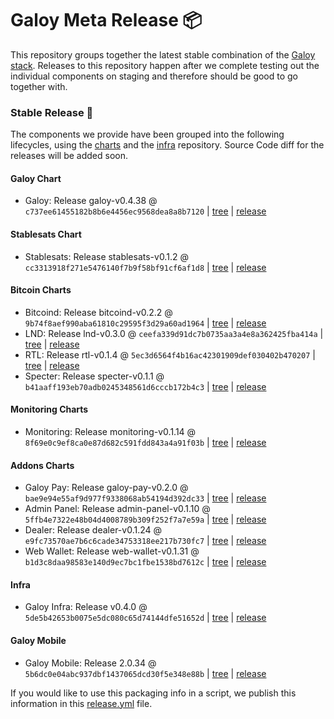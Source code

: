 # Galoy Meta Release 📦

This repository groups together the latest stable combination of the [Galoy stack](https://github.com/GaloyMoney/awesome-galoy#tech-components). 
Releases to this repository happen after we complete testing out the individual components on staging and therefore should be good to go together with.

### Stable Release 🎉

The components we provide have been grouped into the following lifecycles, using the [charts](https://github.com/GaloyMoney/charts) and the [infra](https://github.com/GaloyMoney/galoy-infra) repository. 
Source Code diff for the releases will be added soon.

#### Galoy Chart
- Galoy: Release galoy-v0.4.38 @ `c737ee61455182b8b6e4456ec9568dea8a8b7120` | [tree](https://github.com/GaloyMoney/charts/tree/c737ee61455182b8b6e4456ec9568dea8a8b7120/charts/galoy) | [release](https://github.com/GaloyMoney/charts/releases/tag/galoy-v0.4.38)

#### Stablesats Chart
- Stablesats: Release stablesats-v0.1.2 @ `cc3313918f271e5476140f7b9f58bf91cf6af1d8` | [tree](https://github.com/GaloyMoney/charts/tree/cc3313918f271e5476140f7b9f58bf91cf6af1d8/charts/stablesats) | [release](https://github.com/GaloyMoney/charts/releases/tag/stablesats-v0.1.2)

#### Bitcoin Charts
- Bitcoind: Release bitcoind-v0.2.2 @ `9b74f8aef990aba61810c29595f3d29a60ad1964` | [tree](https://github.com/GaloyMoney/charts/tree/9b74f8aef990aba61810c29595f3d29a60ad1964/charts/bitcoind) | [release](https://github.com/GaloyMoney/charts/releases/tag/bitcoind-v0.2.2)
- LND: Release lnd-v0.3.0 @ `ceefa339d91dc7b0735aa3a4e8a362425fba414a` | [tree](https://github.com/GaloyMoney/charts/tree/ceefa339d91dc7b0735aa3a4e8a362425fba414a/charts/lnd) | [release](https://github.com/GaloyMoney/charts/releases/tag/lnd-v0.3.0)
- RTL: Release rtl-v0.1.4 @ `5ec3d6564f4b16ac42301909def030402b470207` | [tree](https://github.com/GaloyMoney/charts/tree/5ec3d6564f4b16ac42301909def030402b470207/charts/rtl) | [release](https://github.com/GaloyMoney/charts/releases/tag/rtl-v0.1.4)
- Specter: Release specter-v0.1.1 @ `b41aaff193eb70adb0245348561d6cccb172b4c3` | [tree](https://github.com/GaloyMoney/charts/tree/b41aaff193eb70adb0245348561d6cccb172b4c3/charts/specter) | [release](https://github.com/GaloyMoney/charts/releases/tag/specter-v0.1.1)

#### Monitoring Charts
- Monitoring: Release monitoring-v0.1.14 @ `8f69e0c9ef8ca0e87d682c591fdd843a4a91f03b` | [tree](https://github.com/GaloyMoney/charts/tree/8f69e0c9ef8ca0e87d682c591fdd843a4a91f03b/charts/monitoring) | [release](https://github.com/GaloyMoney/charts/releases/tag/monitoring-v0.1.14)

#### Addons Charts
- Galoy Pay: Release galoy-pay-v0.2.0 @ `bae9e94e55af9d977f9338068ab54194d392dc33` | [tree](https://github.com/GaloyMoney/charts/tree/bae9e94e55af9d977f9338068ab54194d392dc33/charts/galoy-pay) | [release](https://github.com/GaloyMoney/charts/releases/tag/galoy-pay-v0.2.0)
- Admin Panel: Release admin-panel-v0.1.10 @ `5ffb4e7322e48b04d4008789b309f252f7a7e59a` | [tree](https://github.com/GaloyMoney/charts/tree/5ffb4e7322e48b04d4008789b309f252f7a7e59a/charts/admin-panel) | [release](https://github.com/GaloyMoney/charts/releases/tag/admin-panel-v0.1.10)
- Dealer: Release dealer-v0.1.24 @ `e9fc73570ae7b6c6cade34753318ee217b730fc7` | [tree](https://github.com/GaloyMoney/charts/tree/e9fc73570ae7b6c6cade34753318ee217b730fc7/charts/dealer) | [release](https://github.com/GaloyMoney/charts/releases/tag/dealer-v0.1.24)
- Web Wallet: Release web-wallet-v0.1.31 @ `b1d3c8daa98583e140d9ec7bc1fbe1538bd7612c` | [tree](https://github.com/GaloyMoney/charts/tree/b1d3c8daa98583e140d9ec7bc1fbe1538bd7612c/charts/web_wallet) | [release](https://github.com/GaloyMoney/charts/releases/tag/web-wallet-v0.1.31)

#### Infra

- Galoy Infra: Release v0.4.0 @ `5de5b42653b0075e5dc080c65d74144dfe51652d` | [tree](https://github.com/GaloyMoney/galoy-infra/tree/5de5b42653b0075e5dc080c65d74144dfe51652d) | [release](https://github.com/GaloyMoney/galoy-infra/releases/tag/v0.4.0)

#### Galoy Mobile

- Galoy Mobile: Release 2.0.34 @ `5b6dc0e04abc937dbf1437065dcd30f5e348e88b` | [tree](https://github.com/GaloyMoney/galoy-mobile/tree/5b6dc0e04abc937dbf1437065dcd30f5e348e88b) | [release](https://github.com/GaloyMoney/galoy-mobile/releases/tag/2.0.34)

If you would like to use this packaging info in a script, we publish this information in this [release.yml](./release.yml) file.
